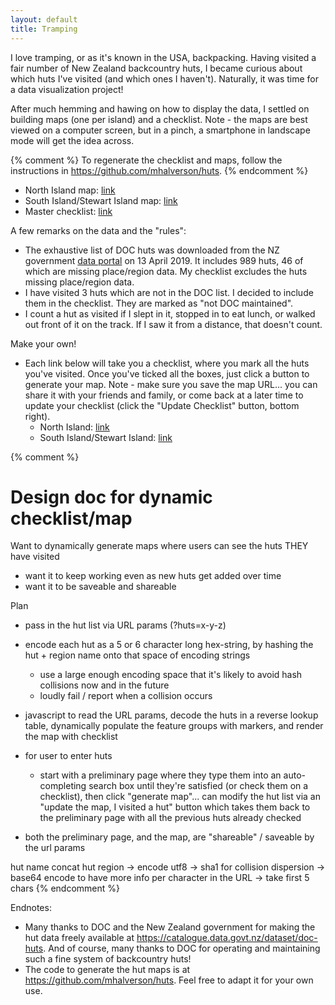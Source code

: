 ```yaml
---
layout: default
title: Tramping
---
```


I love tramping, or as it's known in the USA, backpacking. Having visited a
fair number of New Zealand backcountry huts, I became curious about which huts
I've visited (and which ones I haven't). Naturally, it was time for a data
visualization project!

After much hemming and hawing on how to display the data, I settled on building
maps (one per island) and a checklist. Note - the maps are best viewed on a
computer screen, but in a pinch, a smartphone in landscape mode will get the
idea across.

{% comment %}
To regenerate the checklist and maps, follow the instructions in
https://github.com/mhalverson/huts.
{% endcomment %}

* North Island map: [link](./tramping/north_island_matt_map.html)
* South Island/Stewart Island map: [link](./tramping/south_island_matt_map.html)
* Master checklist: [link](./tramping/matt_checklist.html)

A few remarks on the data and the "rules":

* The exhaustive list of DOC huts was downloaded from the NZ government [data
  portal](https://catalogue.data.govt.nz/dataset/doc-huts/) on 13 April 2019. It
  includes 989 huts, 46 of which are missing place/region data. My checklist
  excludes the huts missing place/region data.
* I have visited 3 huts which are not in the DOC list. I decided to include
  them in the checklist. They are marked as "not DOC maintained".
* I count a hut as visited if I slept in it, stopped in to eat lunch, or walked
  out front of it on the track. If I saw it from a distance, that doesn't
  count.

Make your own!

* Each link below will take you a checklist, where you mark all the huts you've
  visited. Once you've ticked all the boxes, just click a button to generate
  your map. Note - make sure you save the map URL... you can share it with your
  friends and family, or come back at a later time to update your checklist
  (click the "Update Checklist" button, bottom right).
   * North Island: [link](./tramping/north_island_dynamic_checklist.html)
   * South Island/Stewart Island: [link](./tramping/south_island_dynamic_checklist.html)

{% comment %}
# Design doc for dynamic checklist/map

Want to dynamically generate maps where users can see the huts THEY have visited
- want it to keep working even as new huts get added over time
- want it to be saveable and shareable

Plan
- pass in the hut list via URL params (?huts=x-y-z)
- encode each hut as a 5 or 6 character long hex-string, by hashing the hut + region name onto that space of encoding strings
  * use a large enough encoding space that it's likely to avoid hash collisions now and in the future
  * loudly fail / report when a collision occurs
- javascript to read the URL params, decode the huts in a reverse lookup table,
  dynamically populate the feature groups with markers, and render the map with
  checklist

- for user to enter huts
  * start with a preliminary page where they type them into an auto-completing
    search box until they're satisfied (or check them on a checklist), then
    click "generate map"... can modify the hut list via an "update the map, I
    visited a hut" button which takes them back to the preliminary page with all
    the previous huts already checked

- both the preliminary page, and the map, are "shareable" / saveable by the url params

hut name concat hut region -> encode utf8 -> sha1 for collision dispersion -> base64 encode to have more info per character in the URL -> take first 5 chars
{% endcomment %}

Endnotes:

* Many thanks to DOC and the New Zealand government for making the hut data
  freely available at <https://catalogue.data.govt.nz/dataset/doc-huts>. And of
  course, many thanks to DOC for operating and maintaining such a fine system of
  backcountry huts!
* The code to generate the hut maps is at <https://github.com/mhalverson/huts>.
  Feel free to adapt it for your own use.

